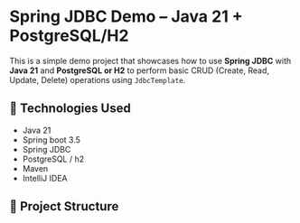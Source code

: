 # Spring JDBC Demo – Java 21 + PostgreSQL/H2

This is a simple demo project that showcases how to use **Spring JDBC** with **Java 21** and **PostgreSQL or H2** to perform basic CRUD (Create, Read, Update, Delete) operations using `JdbcTemplate`.

## 🚀 Technologies Used

- Java 21
- Spring boot 3.5
- Spring JDBC
- PostgreSQL / h2
- Maven
- IntelliJ IDEA

## 📂 Project Structure

